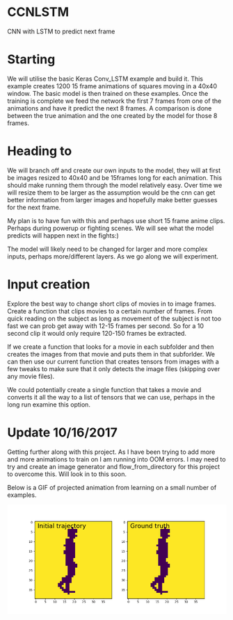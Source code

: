 # CCNLSTM
CNN with LSTM to predict next frame

# Starting 
We will utilise the basic Keras Conv_LSTM example and build it. This example creates 1200 15 frame animations of squares moving in a 40x40 window. The basic model is then trained on these examples. Once the training is complete we feed the network the first 7 frames from one of the animations and have it predict the next 8 frames. A comparison is done between the true animation and the one created by the model for those 8 frames.

# Heading to
We will branch off and create our own inputs to the model, they will at first be images resized to 40x40 and be 15frames long for each animation. This should make running them through the model relatively easy. Over time we will resize them to be larger as the assumption would be the cnn can get better information from larger images and hopefully make better guesses for the next frame. 

My plan is to have fun with this and perhaps use short 15 frame anime clips. Perhaps during powerup or fighting scenes. We will see what the model predicts will happen next in the fights:)

The model will likely need to be changed for larger and more complex inputs, perhaps more/different layers. As we go along we will experiment.

# Input creation
Explore the best way to change short clips of movies in to image frames. Create a function that clips movies to a certain number of frames. From quick reading on the subject as long as movement of the subject is not too fast we can prob get away with 12-15 frames per second. So for a 10 second clip it would only require 120-150 frames be extracted.

If we create a function that looks for a movie in each subfolder and then creates the images from that movie and puts them in that subforlder. We can then use our current function that creates tensors from images with a few tweaks to make sure that it only detects the image files (skipping over any movie files).

We could potentially create a single function that takes a movie and converts it all the way to a list of tensors that we can use, perhaps in the long run examine this option.

# Update 10/16/2017
Getting further along with this project. As I have been trying to add more and more animations to train on I am running into OOM errors. I may need to try and create an image generator and flow_from_directory for this project to overcome this. Will look in to this soon.

Below is a GIF of projected animation from learning on a small number of examples. 

![demo](walking2.gif)

